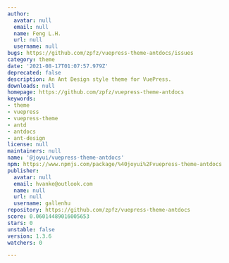 ```yaml
---
author:
  avatar: null
  email: null
  name: Feng L.H.
  url: null
  username: null
bugs: https://github.com/zpfz/vuepress-theme-antdocs/issues
category: theme
date: '2021-08-17T01:07:57.979Z'
deprecated: false
description: An Ant Design style theme for VuePress.
downloads: null
homepage: https://github.com/zpfz/vuepress-theme-antdocs
keywords:
- theme
- vuepress
- vuepress-theme
- antd
- antdocs
- ant-design
license: null
maintainers: null
name: '@joyui/vuepress-theme-antdocs'
npm: https://www.npmjs.com/package/%40joyui%2Fvuepress-theme-antdocs
publisher:
  avatar: null
  email: hvanke@outlook.com
  name: null
  url: null
  username: gallenhu
repository: https://github.com/zpfz/vuepress-theme-antdocs
score: 0.06014489016005653
stars: 0
unstable: false
version: 1.3.6
watchers: 0

---
```



